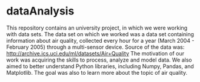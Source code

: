 # dataAnalysis

This repository contains an university project, in which we were working with data sets.
The data set on which we worked was a data set containing information about air quality, collected every hour for a year (March 2004 - February 2005) through a multi-sensor device.
Source of the data was: http://archive.ics.uci.edu/ml/datasets/Air+Quality
The motivation of our work was acquiring the skills to process, analyze and model data. 
We also aimed to better understand Python libraries, including Numpy, Pandas, and Matplotlib. 
The goal was also to learn more about the topic of air quality.

